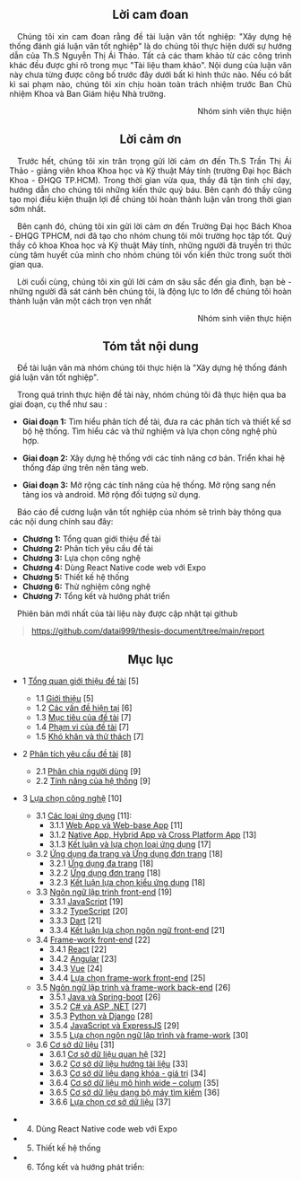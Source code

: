 <!-- !import[/report/chapter_0_cover/part_0a_cover.md] -->
<center> <h2>Lời cam đoan</h1> </center>

<p style='text-align: justify;'>
&emsp;Chúng tôi xin cam đoan rằng đề tài luận văn tốt nghiệp: "Xây dựng hệ thống đánh giá luận văn tốt nghiệp" 
là do chúng tôi thực hiện dưới sự hướng dẫn của Th.S Nguyễn Thị Ái Thảo. Tất cả các
tham khảo từ các công trình khác đều được ghi rõ trong mục "Tài liệu tham khảo". Nội dung
của luận văn này chưa từng được công bố trước đây dưới bất kì hình thức nào. Nếu có bất kì
sai phạm nào, chúng tôi xin chịu hoàn toàn trách nhiệm trước Ban Chủ nhiệm Khoa và Ban
Giám hiệu Nhà trường.
</p>
<p style='text-align: right;'>
Nhóm sinh viên thực hiện
</p>

<div style="page-break-after: always;"></div>

<center> <h2>Lời cảm ơn</h1> </center>

<p style='text-align: justify;'>
&emsp;Trước hết, chúng tôi xin trân trọng gửi lời cảm ơn đến Th.S Trần Thị Ái Thảo - giảng
viên khoa Khoa học và Kỹ thuật Máy tính (trường Đại học Bách Khoa - ĐHQG TP.HCM).
Trong thời gian vừa qua, thầy đã tận tình chỉ dạy, hướng dẫn cho chúng tôi những kiến thức
quý báu. Bên cạnh đó thầy cũng tạo mọi điều kiện thuận lợi để chúng tôi hoàn thành luận văn
trong thời gian sớm nhất. </p>

<p style='text-align: justify;'>
&emsp;Bên cạnh đó, chúng tôi xin gửi lời cảm ơn đến Trường Đại học Bách Khoa - ĐHQG TPHCM,
nơi đã tạo cho nhóm chung tôi môi trường học tập tốt. Quý thầy cô khoa Khoa học và Kỹ thuật
Máy tính, những người đã truyền tri thức cùng tâm huyết của mình cho nhóm chúng tôi vốn
kiến thức trong suốt thời gian qua.</p>

<p style='text-align: justify;'>
&emsp;Lời cuối cùng, chúng tôi xin gửi lời cám ơn sâu sắc đến gia đình, bạn bè - những người đã
sát cánh bên chúng tôi, là động lực to lớn để chúng tôi hoàn thành luận văn một cách trọn vẹn
nhất
</p>
<p style='text-align: right;'>
Nhóm sinh viên thực hiện
</p>

<div style="page-break-after: always;"></div>

<center> <h2>Tóm tắt nội dung</h1> </center>

&emsp;Đề tài luận văn mà nhóm chúng tôi thực hiện là "Xây dựng hệ thống đánh giá luận văn tốt nghiệp".

&emsp;Trong quá trình thực hiện đề tài này, nhóm chúng tôi đã thực hiện
qua ba giai đoạn, cụ thể như sau :

- **Giai đoạn 1:**
  Tìm hiểu phân tích đề tài, đưa ra các phân tích và thiết kế sơ bộ hệ thống.
  Tìm hiểu các và thử nghiệm và lựa chọn công nghệ phù hợp.

- **Giai đoạn 2:**
  Xây dựng hệ thống với các tính năng cơ bản.
  Triển khai hệ thống đáp ứng trên nên tảng web.

- **Giai đoạn 3:**
  Mở rộng các tính năng của hệ thống.
  Mở rộng sang nền tảng ios và android.
  Mở rộng đối tượng sử dụng.

&emsp;Báo cáo đề cương luận văn tốt nghiệp của nhóm sẽ trình bày thông qua các nội dung chính sau đây:

- **Chương 1:** Tổng quan giới thiệu đề tài
- **Chương 2:** Phân tích yêu cầu đề tài
- **Chương 3:** Lựa chọn công nghệ
- **Chương 4:** Dùng React Native code web với Expo
- **Chương 5:** Thiết kế hệ thống
- **Chương 6:** Thử nghiệm công nghệ
- **Chương 7:** Tổng kết và hướng phát triển

&emsp;Phiên bản mới nhất của tài liệu này được cập nhật tại github

> https://github.com/datai999/thesis-document/tree/main/report

<div style="page-break-after: always;"></div>

<center> <h2>Mục lục</h2> </center>

- 1 [Tổng quan giới thiệu đề tài](https://github.com/datai999/thesis-document/blob/main/report/Chapter_1_intro.md#1-tổng-quan-giới-thiệu-đề-tài) [5]

  - 1.1 [Giới thiệu](https://github.com/datai999/thesis-document/blob/main/report/Chapter_1_intro.md#11-giới-thiệu) [5]
  - 1.2 [Các vấn đề hiện tại](https://github.com/datai999/thesis-document/blob/main/report/Chapter_1_intro.md#12-các-vấn-đề-hiện-tại) [6]
  - 1.3 [Mục tiêu của đề tài](https://github.com/datai999/thesis-document/blob/main/report/Chapter_1_intro.md#13-mục-tiêu-của-đề-tài) [7]
  - 1.4 [Phạm vi của đề tài](https://github.com/datai999/thesis-document/blob/main/report/Chapter_1_intro.md#14-phạm-vi-đề-tài) [7]
  - 1.5 [Khó khăn và thử thách](https://github.com/datai999/thesis-document/blob/main/report/Chapter_1_intro.md#15-khó-khăn-thử-thách) [7]

- 2 [Phân tích yêu cầu đề tài](https://github.com/datai999/thesis-document/blob/main/report/Chapter_2_requirement.md#2-phân-tích-yêu-cầu-đề-tài) [8]

  - 2.1 [Phân chia người dùng](https://github.com/datai999/thesis-document/blob/main/report/Chapter_2_requirement.md#21-phân-chia-người-dùng) [9]
  - 2.2 [Tính năng của hệ thống](https://github.com/datai999/thesis-document/blob/main/report/Chapter_2_requirement.md#22-tính-năng-của-hệ-thống) [9]

- 3 [Lựa chọn công nghệ](https://github.com/datai999/thesis-document/blob/main/report/Chapter_3_technology.md#3-lựa-chọn-công-nghệ) [10]

  - 3.1 [Các loại ứng dụng](https://github.com/datai999/thesis-document/blob/main/report/Chapter_3_technology.md#31-các-loại-ứng-dụng) [11]:
    - 3.1.1 [Web App và Web-base App](https://github.com/datai999/thesis-document/blob/main/report/Chapter_3_technology.md#311-web-app-và-web-base-app) [11]
    - 3.1.2 [Native App, Hybrid App và Cross Platform App](https://github.com/datai999/thesis-document/blob/main/report/Chapter_3_technology.md#312-native-app-hybrid-app-và-cross-platform-app) [13]
    - 3.1.3 [Kết luận và lựa chọn loại ứng dụng](https://github.com/datai999/thesis-document/blob/main/report/Chapter_3_technology.md#313-kết-luận-và-lựa-chọn-loại-ứng-dụng) [17]
  - 3.2 [Ứng dụng đa trang và Ứng dụng đơn trang](https://github.com/datai999/thesis-document/blob/main/report/Chapter_3_technology.md#32-ứng-dụng-đa-trang-và-ứng-dụng-đơn-trang) [18]
    - 3.2.1 [Ứng dụng đa trang](https://github.com/datai999/thesis-document/blob/main/report/Chapter_3_technology.md#321-ứng-dụng-đa-trang) [18]
    - 3.2.2 [Ứng dụng đơn trang](https://github.com/datai999/thesis-document/blob/main/report/Chapter_3_technology.md#322-ứng-dụng-đơn-trang) [18]
    - 3.2.3 [Kết luận lựa chọn kiểu ứng dụng](https://github.com/datai999/thesis-document/blob/main/report/Chapter_3_technology.md#323-kết-luận-lựa-chọn-kiểu-ứng-dụng) [18]
  - 3.3 [Ngôn ngữ lập trình front-end](https://github.com/datai999/thesis-document/blob/main/report/Chapter_3_technology.md#33-ngôn-ngữ-lập-trình-front-end) [19]
    - 3.3.1 [JavaScript](https://github.com/datai999/thesis-document/blob/main/report/Chapter_3_technology.md#331-javascript) [19]
    - 3.3.2 [TypeScript](https://github.com/datai999/thesis-document/blob/main/report/Chapter_3_technology.md#332-typescript) [20]
    - 3.3.3 [Dart](https://github.com/datai999/thesis-document/blob/main/report/Chapter_3_technology.md#333-dart) [21]
    - 3.3.4 [Kết luận lựa chọn ngôn ngữ front-end](https://github.com/datai999/thesis-document/blob/main/report/Chapter_3_technology.md#334-kết-luận-lựa-chọn-ngôn-ngữ-front-end) [21]
  - 3.4 [Frame-work front-end](https://github.com/datai999/thesis-document/blob/main/report/Chapter_3_technology.md#34-frame-work-front-end) [22]
    - 3.4.1 [React](https://github.com/datai999/thesis-document/blob/main/report/Chapter_3_technology.md#341-react) [22]
    - 3.4.2 [Angular](https://github.com/datai999/thesis-document/blob/main/report/Chapter_3_technology.md#342-angular) [23]
    - 3.4.3 [Vue](https://github.com/datai999/thesis-document/blob/main/report/Chapter_3_technology.md#343-vue) [24]
    - 3.4.4 [Lựa chọn frame-work front-end](https://github.com/datai999/thesis-document/blob/main/report/Chapter_3_technology.md#344-lựa-chọn-frame-work-front-end) [25]
  - 3.5 [Ngôn ngữ lập trình và frame-work back-end](https://github.com/datai999/thesis-document/blob/main/report/Chapter_3_technology.md#35-ngôn-ngữ-lập-trình-và-frame-work-back-end) [26]
    - 3.5.1 [Java và Spring-boot](https://github.com/datai999/thesis-document/blob/main/report/Chapter_3_technology.md#351-java-và-spring-boot) [26]
    - 3.5.2 [C# và ASP .NET](https://github.com/datai999/thesis-document/blob/main/report/Chapter_3_technology.md#352-c-và-asp-net) [27]
    - 3.5.3 [Python và Django](https://github.com/datai999/thesis-document/blob/main/report/Chapter_3_technology.md#353-python-và-django) [28]
    - 3.5.4 [JavaScript và ExpressJS](https://github.com/datai999/thesis-document/blob/main/report/Chapter_3_technology.md#354-javascript-và-expressjs) [29]
    - 3.5.5 [Lựa chọn ngôn ngữ lập trình và frame-work](https://github.com/datai999/thesis-document/blob/main/report/Chapter_3_technology.md#355-lựa-chọn-ngôn-ngữ-lập-trình-và-frame-work-back-end) [30]
  - 3.6 [Cơ sở dữ liệu](https://github.com/datai999/thesis-document/blob/main/report/Chapter_3_theory.md#36-cơ-sở-dữ-liệu) [31]
    - 3.6.1 [Cơ sở dữ liệu quan hệ](https://github.com/datai999/thesis-document/blob/main/report/Chapter_3_theory.md#361-cơ-sở-dữ-liệu-quan-hệ) [32]
    - 3.6.2 [Cơ sở dữ liệu hướng tài liệu](https://github.com/datai999/thesis-document/blob/main/report/Chapter_3_theory.md#362-cơ-sở-dữ-liệu-hướng-tài-liệu) [33]
    - 3.6.3 [Cơ sở dữ liệu dạng khóa - giá trị](https://github.com/datai999/thesis-document/blob/main/report/Chapter_3_theory.md#363-cơ-sở-dữ-liệu-dạng-khóa-giá-trị) [34]
    - 3.6.4 [Cơ sở dữ liệu mô hình wide – colum](https://github.com/datai999/thesis-document/blob/main/report/Chapter_3_theory.md#364-cơ-sở-dữ-liệu-mô-hình-wide–colum) [35]
    - 3.6.5 [Cơ sở dữ liệu dạng bộ máy tìm kiếm](https://github.com/datai999/thesis-document/blob/main/report/Chapter_3_theory.md#365-cơ-sở-dữ-liệu-dạng-bộ-máy-tìm-kiếm) [36]
    - 3.6.6 [Lựa chọn cơ sở dữ liệu](https://github.com/datai999/thesis-document/blob/main/report/Chapter_3_theory.md#366-lựa-chọn-cơ-sở-dữ-liệu) [37]

<div style="page-break-after: always;"></div>

- 4. Dùng React Native code web với Expo

- 5. Thiết kế hệ thống

- 6. Tổng kết và hướng phát triển:

<div style="page-break-after: always;"></div>

